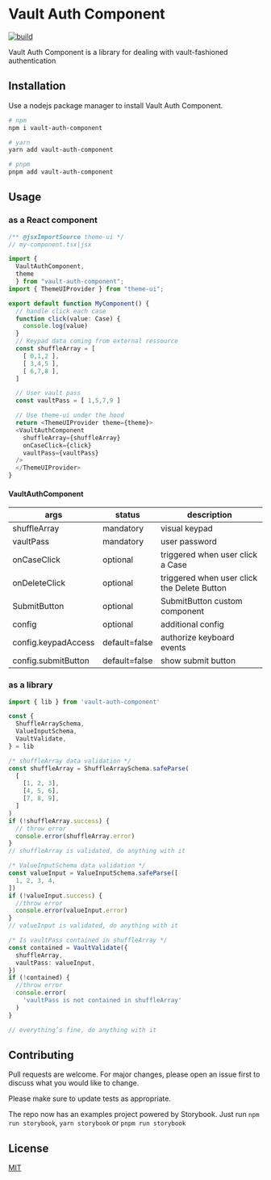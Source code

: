 # Vault Auth Component

[![build](https://github.com/jerome-bienaime/vaultauth/actions/workflows/npm-build.yml/badge.svg)](https://github.com/jerome-bienaime/vaultauth/actions/workflows/npm-build.yml)

Vault Auth Component is a library for dealing with
vault-fashioned authentication

## Installation

Use a nodejs package manager to install Vault Auth Component.

```bash
# npm
npm i vault-auth-component

# yarn
yarn add vault-auth-component

# pnpm
pnpm add vault-auth-component
```

## Usage

### as a React component

```typescript
/** @jsxImportSource theme-ui */
// my-component.tsx|jsx

import {
  VaultAuthComponent,
  theme
  } from "vault-auth-component";
import { ThemeUIProvider } from "theme-ui";

export default function MyComponent() {
  // handle click each case
  function click(value: Case) {
    console.log(value)
  }
  // Keypad data coming from external ressource
  const shuffleArray = [
    [ 0,1,2 ],
    [ 3,4,5 ],
    [ 6,7,8 ],
  ]

  // User vault pass
  const vaultPass = [ 1,5,7,9 ]

  // Use theme-ui under the hood
  return <ThemeUIProvider theme={theme}>
  <VaultAuthComponent
    shuffleArray={shuffleArray}
    onCaseClick={click}
    vaultPass={vaultPass}
  />
  </ThemeUIProvider>
}
```

#### VaultAuthComponent

| args                | status        | description                                 |
| ------------------- | ------------- | ------------------------------------------- |
| shuffleArray        | mandatory     | visual keypad                               |
| vaultPass           | mandatory     | user password                               |
| onCaseClick         | optional      | triggered when user click a Case            |
| onDeleteClick       | optional      | triggered when user click the Delete Button |
| SubmitButton        | optional      | SubmitButton custom component               |
| config              | optional      | additional config                           |
| config.keypadAccess | default=false | authorize keyboard events                   |
| config.submitButton | default=false | show submit button                          |

### as a library

```typescript
import { lib } from 'vault-auth-component'

const {
  ShuffleArraySchema,
  ValueInputSchema,
  VaultValidate,
} = lib

/* shuffleArray data validation */
const shuffleArray = ShuffleArraySchema.safeParse(
  [
    [1, 2, 3],
    [4, 5, 6],
    [7, 8, 9],
  ]
)
if (!shuffleArray.success) {
  // throw error
  console.error(shuffleArray.error)
}
// shuffleArray is validated, do anything with it

/* ValueInputSchema data validation */
const valueInput = ValueInputSchema.safeParse([
  1, 2, 3, 4,
])
if (!valueInput.success) {
  //throw error
  console.error(valueInput.error)
}
// valueInput is validated, do anything with it

/* Is vaultPass contained in shuffleArray */
const contained = VaultValidate({
  shuffleArray,
  vaultPass: valueInput,
})
if (!contained) {
  //throw error
  console.error(
    'vaultPass is not contained in shuffleArray'
  )
}

// everything’s fine, do anything with it
```

## Contributing

Pull requests are welcome. For major changes, please open an issue first
to discuss what you would like to change.

Please make sure to update tests as appropriate.

The repo now has an examples project powered by Storybook. Just run `npm run storybook`, `yarn storybook` or `pnpm run storybook`

## License

[MIT](https://choosealicense.com/licenses/mit/)
